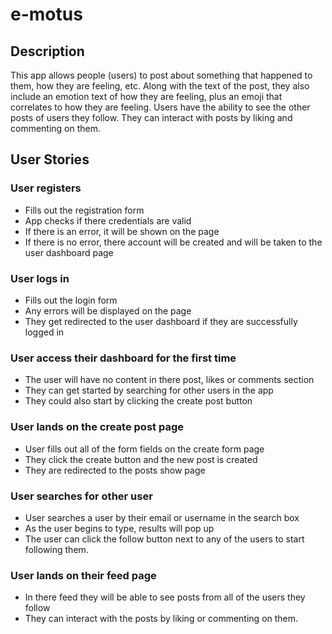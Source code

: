 # e-motus

## Description
This app allows people (users) to post about something that happened to them, how they are feeling, etc. Along with the text of the post, they also include an emotion text of how they are feeling, plus an emoji that correlates to how they are feeling. Users have the ability to see the other posts of users they follow. They can interact with posts by liking and commenting on them. 

## User Stories

### User registers
* Fills out the registration form
* App checks if there credentials are valid
* If there is an error, it will be shown on the page
* If there is no error, there account will be created and will be taken to the user dashboard page

### User logs in 
* Fills out the login form
* Any errors will be displayed on the page
* They get redirected to the user dashboard if they are successfully logged in

### User access their dashboard for the first time
* The user will have no content in there post, likes or comments section
* They can get started by searching for other users in the app
* They could also start by clicking the create post button

### User lands on the create post page
* User fills out all of the form fields on the create form page
* They click the create button and the new post is created
* They are redirected to the posts show page

### User searches for other user
* User searches a user by their email or username in the search box
* As the user begins to type, results will pop up
* The user can click the follow button next to any of the users to start following them.

### User lands on their feed page
* In there feed they will be able to see posts from all of the users they follow
* They can interact with the posts by liking or commenting on them.

